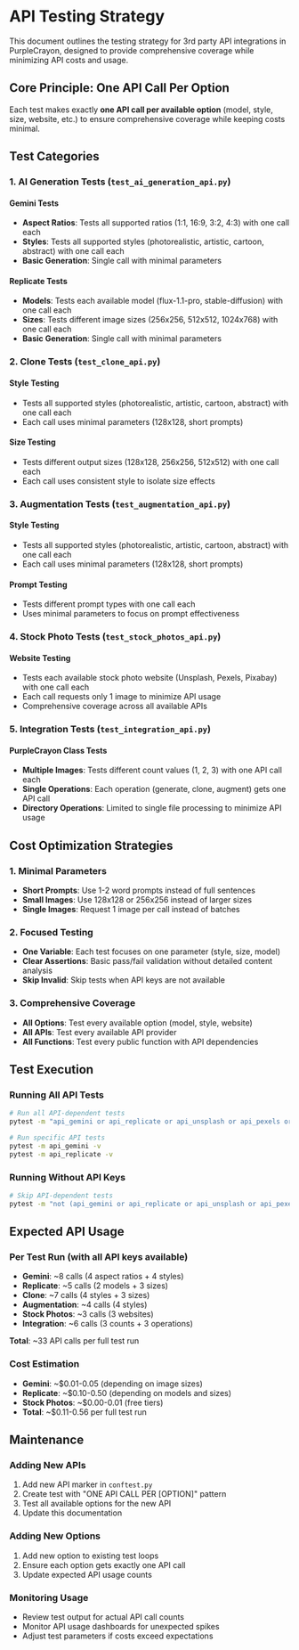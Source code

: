 # API Testing Strategy

This document outlines the testing strategy for 3rd party API integrations in PurpleCrayon, designed to provide comprehensive coverage while minimizing API costs and usage.

## Core Principle: One API Call Per Option

Each test makes exactly **one API call per available option** (model, style, size, website, etc.) to ensure comprehensive coverage while keeping costs minimal.

## Test Categories

### 1. AI Generation Tests (`test_ai_generation_api.py`)

#### Gemini Tests
- **Aspect Ratios**: Tests all supported ratios (1:1, 16:9, 3:2, 4:3) with one call each
- **Styles**: Tests all supported styles (photorealistic, artistic, cartoon, abstract) with one call each
- **Basic Generation**: Single call with minimal parameters

#### Replicate Tests
- **Models**: Tests each available model (flux-1.1-pro, stable-diffusion) with one call each
- **Sizes**: Tests different image sizes (256x256, 512x512, 1024x768) with one call each
- **Basic Generation**: Single call with minimal parameters

### 2. Clone Tests (`test_clone_api.py`)

#### Style Testing
- Tests all supported styles (photorealistic, artistic, cartoon, abstract) with one call each
- Each call uses minimal parameters (128x128, short prompts)

#### Size Testing
- Tests different output sizes (128x128, 256x256, 512x512) with one call each
- Each call uses consistent style to isolate size effects

### 3. Augmentation Tests (`test_augmentation_api.py`)

#### Style Testing
- Tests all supported styles (photorealistic, artistic, cartoon, abstract) with one call each
- Each call uses minimal parameters (128x128, short prompts)

#### Prompt Testing
- Tests different prompt types with one call each
- Uses minimal parameters to focus on prompt effectiveness

### 4. Stock Photo Tests (`test_stock_photos_api.py`)

#### Website Testing
- Tests each available stock photo website (Unsplash, Pexels, Pixabay) with one call each
- Each call requests only 1 image to minimize API usage
- Comprehensive coverage across all available APIs

### 5. Integration Tests (`test_integration_api.py`)

#### PurpleCrayon Class Tests
- **Multiple Images**: Tests different count values (1, 2, 3) with one API call each
- **Single Operations**: Each operation (generate, clone, augment) gets one API call
- **Directory Operations**: Limited to single file processing to minimize API usage

## Cost Optimization Strategies

### 1. Minimal Parameters
- **Short Prompts**: Use 1-2 word prompts instead of full sentences
- **Small Images**: Use 128x128 or 256x256 instead of larger sizes
- **Single Images**: Request 1 image per call instead of batches

### 2. Focused Testing
- **One Variable**: Each test focuses on one parameter (style, size, model)
- **Clear Assertions**: Basic pass/fail validation without detailed content analysis
- **Skip Invalid**: Skip tests when API keys are not available

### 3. Comprehensive Coverage
- **All Options**: Test every available option (model, style, website)
- **All APIs**: Test every available API provider
- **All Functions**: Test every public function with API dependencies

## Test Execution

### Running All API Tests
```bash
# Run all API-dependent tests
pytest -m "api_gemini or api_replicate or api_unsplash or api_pexels or api_pixabay" -v

# Run specific API tests
pytest -m api_gemini -v
pytest -m api_replicate -v
```

### Running Without API Keys
```bash
# Skip API-dependent tests
pytest -m "not (api_gemini or api_replicate or api_unsplash or api_pexels or api_pixabay)" -v
```

## Expected API Usage

### Per Test Run (with all API keys available)
- **Gemini**: ~8 calls (4 aspect ratios + 4 styles)
- **Replicate**: ~5 calls (2 models + 3 sizes)
- **Clone**: ~7 calls (4 styles + 3 sizes)
- **Augmentation**: ~4 calls (4 styles)
- **Stock Photos**: ~3 calls (3 websites)
- **Integration**: ~6 calls (3 counts + 3 operations)

**Total**: ~33 API calls per full test run

### Cost Estimation
- **Gemini**: ~$0.01-0.05 (depending on image sizes)
- **Replicate**: ~$0.10-0.50 (depending on models and sizes)
- **Stock Photos**: ~$0.00-0.01 (free tiers)
- **Total**: ~$0.11-0.56 per full test run

## Maintenance

### Adding New APIs
1. Add new API marker in `conftest.py`
2. Create test with "ONE API CALL PER [OPTION]" pattern
3. Test all available options for the new API
4. Update this documentation

### Adding New Options
1. Add new option to existing test loops
2. Ensure each option gets exactly one API call
3. Update expected API usage counts

### Monitoring Usage
- Review test output for actual API call counts
- Monitor API usage dashboards for unexpected spikes
- Adjust test parameters if costs exceed expectations
